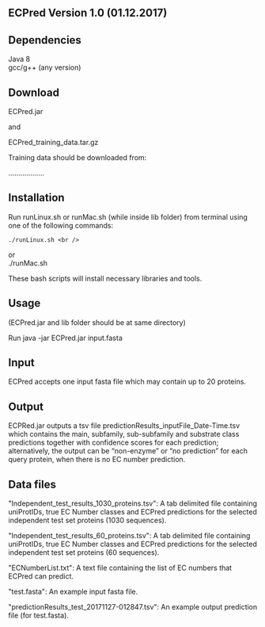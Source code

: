 ## ECPred Version 1.0 (01.12.2017)

## Dependencies

Java 8 <br />
gcc/g++ (any version)

## Download

ECPred.jar <br />

and <br />

ECPred_training_data.tar.gz <br />

Training data should be downloaded from: <br />

..................

## Installation

Run runLinux.sh or runMac.sh (while inside lib folder) from terminal using one of the following commands: <br />
```
./runLinux.sh <br />
```
or <br />
./runMac.sh <br />

These bash scripts will install necessary libraries and tools.

## Usage

(ECPred.jar and lib folder should be at same directory) <br />

Run java -jar ECPred.jar input.fasta

## Input

ECPred accepts one input fasta file which may contain up to 20 proteins.

## Output

ECPRed.jar outputs a tsv file predictionResults_inputFile_Date-Time.tsv which contains the main, subfamily, sub-subfamily and substrate class predictions together with confidence scores for each prediction; alternatively, the output can be “non-enzyme” or “no prediction” for each query protein, when there is no EC number prediction.

## Data files

"Independent_test_results_1030_proteins.tsv": A tab delimited file containing uniProtIDs, true EC Number classes and ECPred predictions for the selected independent test set proteins (1030 sequences). <br />

"Independent_test_results_60_proteins.tsv": A tab delimited file containing uniProtIDs, true EC Number classes and ECPred predictions for the selected independent test set proteins (60 sequences). <br />

"ECNumberList.txt": A text file containing the list of EC numbers that ECPred can predict. <br />

"test.fasta": An example input fasta file. <br />

"predictionResults_test_20171127-012847.tsv": An example output prediction file (for test.fasta).
